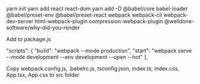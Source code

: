 yarn init
yarn add react react-dom
yarn add -D @babel/core babel-loader @babel/preset-env @babel/preset-react webpack webpack-cli webpack-dev-server html-webpack-plugin compression-webpack-plugin @welldone-software/why-did-you-render

Add to package.js

  "scripts": {
    "build": "webpack --mode production",
    "start": "webpack serve --mode development --env development --open --hot"
  },


Copy webpack.config.js, .babelrc.js, tsconfig.json, index.ts, index.css, App.tsx, App.css to src folder 